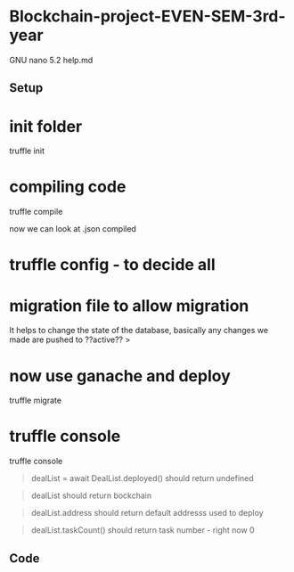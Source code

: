 # Blockchain-project-EVEN-SEM-3rd-year
  GNU nano 5.2                                   help.md
## Setup

# init folder
truffle init

# compiling code
truffle compile

now we can look at .json compiled

# truffle config - to decide all

# migration file to allow migration
It helps to change the state of the database, basically any changes we made are pushed to ??active?? >

# now use ganache and deploy
truffle migrate

# truffle console
truffle console

> dealList = await DealList.deployed()
should return undefined

> dealList
should return bockchain

> dealList.address
should return default addresss used to deploy

> dealList.taskCount()
should return task number - right now 0

## Code

